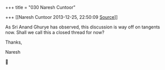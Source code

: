+++
title = "030 Naresh Cuntoor"

+++
[[Naresh Cuntoor	2013-12-25, 22:50:09 [Source](https://groups.google.com/g/samskrita/c/Hd_Xp7QZ3ZM)]]



As Sri Anand Ghurye has observed, this discussion is way off on tangents now. Shall we call this a closed thread for now?  
  

Thanks,  

  

  

Naresh  



